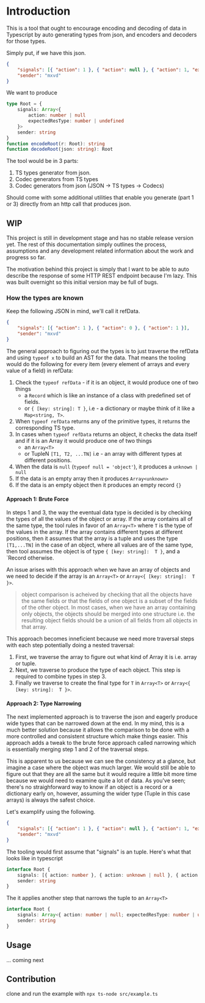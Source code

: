 # Introduction

This is a tool that ought to encourage encoding and decoding of data in Typescript by auto generating types from json, and encoders and decoders for those types.

Simply put, if we have this json.

```json
{
    "signals": [{ "action": 1 }, { "action": null }, { "action": 1, "expectedResType": 2 }],
    "sender": "mxvd"
}
```

We want to produce

```typescript
type Root = {
    signals: Array<{
        action: number | null
        expectedResType: number | undefined
    }>
    sender: string
}
function encodeRoot(r: Root): string
function decodeRoot(json: string): Root
```

The tool would be in 3 parts:

1. TS types generator from json.
2. Codec generators from TS types
3. Codec generators from json (JSON -> TS types -> Codecs)

Should come with some additional utilities that enable you generate (part 1 or 3) directly from an http call that produces json.

## WIP

This project is still in development stage and has no stable release version yet. The rest of this documentation simply outlines the process, assumptions and any development related information about the work and progress so far.

The motivation behind this project is simply that I want to be able to auto describe the response of some HTTP REST endpoint because I'm lazy. This was built overnight so this initial version may be full of bugs.

### How the types are known

Keep the following JSON in mind, we'll call it refData.

```json
{
    "signals": [{ "action": 1 }, { "action": 0 }, { "action": 1 }],
    "sender": "mxvd"
}
```

The general approach to figuring out the types is to just traverse the refData and using `typeof x` to build an AST for the data.
That means the tooling would do the following for every item (every element of arrays and every value of a field) in refData:

1. Check the `typeof refData` - if it is an object, it would produce one of two things
    - a `Record` which is like an instance of a class with predefined set of fields.
    - or `{ [key: string]: T }`, i.e - a dictionary or maybe think of it like a `Map<string, T>`.
2. When `typeof refData` returns any of the primitive types, it returns the corresponding TS type.
3. In cases when `typeof refData` returns an object, it checks the data itself and if it is an Array it would produce one of two things
    - an `Array<T>`
    - or TupleN `[T1, T2, ...TN]` i.e - an array with different types at different positions.
4. When the data is `null` (`typeof null = 'object'`), it produces a `unknown | null`
5. If the data is an empty array then it produces `Array<unknown>`
6. If the data is an empty object then it produces an empty record `{}`

#### Approach 1: Brute Force

In steps 1 and 3, the way the eventual data type is decided is by checking the types of all the values of the object or array.
If the array contains all of the same type, the tool rules in favor of an `Array<T>` where `T` is the type of the values in the array.
If the array contains different types at different positions, then it assumes that the array is a tuple and uses the type `[T1,...TN]`
in the case of an object, where all values are of the same type, then tool assumes the object is of type `{ [key: string]:  T }`, and a `Record otherwise.

An issue arises with this approach when we have an array of objects and we need to decide if the array is an `Array<T>` or `Array<{ [key: string]:  T }>`.

> object comparison is acheived by checking that all the objects have the same fields or that the fields of one object is a subset of the fields of the other object.
> In most cases, when we have an array containing only objects, the objects should be merged into one structure i.e. the resulting object fields should
> be a union of all fields from all objects in that array.

This approach becomes inneficient because we need more traversal steps with each step potentially doing a nested traversal:

1. First, we traverse the array to figure out what kind of Array it is i.e. array or tuple.
2. Next, we traverse to produce the type of each object. This step is required to combine types in step 3.
3. Finally we traverse to create the final type for `T` in `Array<T>` or `Array<{ [key: string]:  T }>`.

#### Approach 2: Type Narrowing

The next implemented approach is to traverse the json and eagerly produce wide types that can be narrowed down at the end.
In my mind, this is a much better solution because it allows the comparison to be done with a more controlled and consistent structure which make things easier.
This approach adds a tweak to the brute force approach called narrowing which is essentially merging step 1 and 2 of the traversal steps.

This is apparent to us because we can see the consistency at a glance, but imagine a case where the object was much larger.
We would still be able to figure out that they are all the same but it would require a little bit more time because we would need to examine quite a lot of data.
As you've seen; there's no straighforward way to know if an object is a record or a dictionary early on, however, assuming the wider type (Tuple in this case arrays) is always the safest choice.

Let's examplify using the following.

```json
{
    "signals": [{ "action": 1 }, { "action": null }, { "action": 1, "expectedResType": 2 }],
    "sender": "mxvd"
}
```

The tooling would first assume that "signals" is an tuple. Here's what that looks like in typescript

```typescript
interface Root {
    signals: [{ action: number }, { action: unknown | null }, { action: number; expectedResType: number }]
    sender: string
}
```

The it applies another step that narrows the tuple to an `Array<T>`

```typescript
interface Root {
    signals: Array<{ action: number | null; expectedResType: number | undefined }>
    sender: string
}
```

## Usage

... coming next


## Contribution

clone and run the example with `npx ts-node src/example.ts`